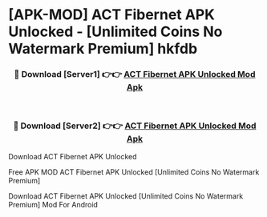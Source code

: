 # [APK-MOD] ACT Fibernet APK Unlocked - [Unlimited Coins No Watermark Premium] hkfdb



<div align="center">
<h3>🔴 Download [Server1] 👉👉 <a href="https://momento.my/?title=ACT_Fibernet_APK_Unlocked">ACT Fibernet APK Unlocked Mod Apk</a></h3><br>

<h3>🔴 Download [Server2] 👉👉 <a href="https://momento.my/?title=ACT_Fibernet_APK_Unlocked">ACT Fibernet APK Unlocked Mod Apk</a></h3>
</div>



Download ACT Fibernet APK Unlocked 

Free APK MOD ACT Fibernet APK Unlocked [Unlimited Coins No Watermark Premium]

Download ACT Fibernet APK Unlocked [Unlimited Coins No Watermark Premium] Mod For Android

